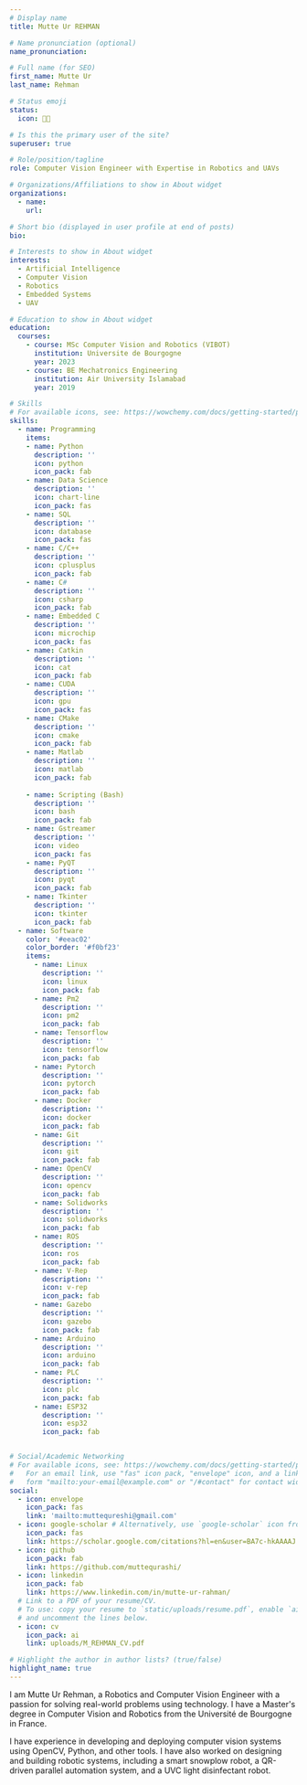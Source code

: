 ```yaml
---
# Display name
title: Mutte Ur REHMAN

# Name pronunciation (optional)
name_pronunciation:

# Full name (for SEO)
first_name: Mutte Ur 
last_name: Rehman

# Status emoji
status:
  icon: 🧑‍💻️

# Is this the primary user of the site?
superuser: true

# Role/position/tagline
role: Computer Vision Engineer with Expertise in Robotics and UAVs

# Organizations/Affiliations to show in About widget
organizations:
  - name: 
    url: 

# Short bio (displayed in user profile at end of posts)
bio: 

# Interests to show in About widget
interests:
  - Artificial Intelligence
  - Computer Vision
  - Robotics
  - Embedded Systems
  - UAV

# Education to show in About widget
education:
  courses:
    - course: MSc Computer Vision and Robotics (VIBOT)
      institution: Universite de Bourgogne
      year: 2023
    - course: BE Mechatronics Engineering
      institution: Air University Islamabad
      year: 2019

# Skills
# For available icons, see: https://wowchemy.com/docs/getting-started/page-builder/#icons
skills:
  - name: Programming
    items: 
    - name: Python
      description: ''
      icon: python
      icon_pack: fab
    - name: Data Science
      description: ''
      icon: chart-line
      icon_pack: fas
    - name: SQL
      description: ''
      icon: database
      icon_pack: fas
    - name: C/C++
      description: ''
      icon: cplusplus
      icon_pack: fab
    - name: C#
      description: ''
      icon: csharp
      icon_pack: fab
    - name: Embedded C
      description: ''
      icon: microchip
      icon_pack: fas
    - name: Catkin
      description: ''
      icon: cat
      icon_pack: fab
    - name: CUDA
      description: ''
      icon: gpu
      icon_pack: fas
    - name: CMake
      description: ''
      icon: cmake
      icon_pack: fab
    - name: Matlab
      description: ''
      icon: matlab
      icon_pack: fab
    
    - name: Scripting (Bash)
      description: ''
      icon: bash
      icon_pack: fab
    - name: Gstreamer
      description: ''
      icon: video
      icon_pack: fas
    - name: PyQT
      description: ''
      icon: pyqt
      icon_pack: fab
    - name: Tkinter
      description: ''
      icon: tkinter
      icon_pack: fab
  - name: Software
    color: '#eeac02'
    color_border: '#f0bf23'
    items:
      - name: Linux
        description: ''
        icon: linux
        icon_pack: fab
      - name: Pm2
        description: ''
        icon: pm2
        icon_pack: fab
      - name: Tensorflow
        description: ''
        icon: tensorflow
        icon_pack: fab
      - name: Pytorch
        description: ''
        icon: pytorch
        icon_pack: fab
      - name: Docker
        description: ''
        icon: docker
        icon_pack: fab
      - name: Git
        description: ''
        icon: git
        icon_pack: fab
      - name: OpenCV
        description: ''
        icon: opencv
        icon_pack: fab
      - name: Solidworks
        description: ''
        icon: solidworks
        icon_pack: fab
      - name: ROS
        description: ''
        icon: ros
        icon_pack: fab
      - name: V‑Rep
        description: ''
        icon: v-rep
        icon_pack: fab
      - name: Gazebo
        description: ''
        icon: gazebo
        icon_pack: fab
      - name: Arduino
        description: ''
        icon: arduino
        icon_pack: fab
      - name: PLC
        description: ''
        icon: plc
        icon_pack: fab
      - name: ESP32
        description: ''
        icon: esp32
        icon_pack: fab


# Social/Academic Networking
# For available icons, see: https://wowchemy.com/docs/getting-started/page-builder/#icons
#   For an email link, use "fas" icon pack, "envelope" icon, and a link in the
#   form "mailto:your-email@example.com" or "/#contact" for contact widget.
social:
  - icon: envelope
    icon_pack: fas
    link: 'mailto:muttequreshi@gmail.com'
  - icon: google-scholar # Alternatively, use `google-scholar` icon from `ai` icon pack
    icon_pack: fas
    link: https://scholar.google.com/citations?hl=en&user=BA7c-hkAAAAJ
  - icon: github
    icon_pack: fab
    link: https://github.com/muttequrashi/
  - icon: linkedin
    icon_pack: fab
    link: https://www.linkedin.com/in/mutte-ur-rahman/
  # Link to a PDF of your resume/CV.
  # To use: copy your resume to `static/uploads/resume.pdf`, enable `ai` icons in `params.yaml`,
  # and uncomment the lines below.
  - icon: cv
    icon_pack: ai
    link: uploads/M_REHMAN_CV.pdf

# Highlight the author in author lists? (true/false)
highlight_name: true
---
```


I am Mutte Ur Rehman, a Robotics and Computer Vision Engineer with a passion for solving real-world problems using technology. I have a Master's degree in Computer Vision and Robotics from the Université de Bourgogne in France.

I have experience in developing and deploying computer vision systems using OpenCV, Python, and other tools. I have also worked on designing and building robotic systems, including a smart snowplow robot, a QR-driven parallel automation system, and a UVC light disinfectant robot.
